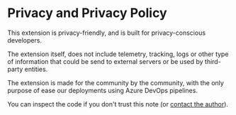 # Privacy and Privacy Policy

This extension is privacy-friendly, and is built for privacy-conscious developers.

The extension itself, does not include telemetry, tracking, logs or other type of information that could be send to external
servers or be used by third-party entities.

The extension is made for the community by the community, with the only purpose of ease our deployments using Azure DevOps pipelines.

You can inspect the code if you don't trust this note (or [contact the author](mailto:raul@piraces.dev)).
